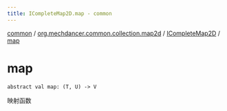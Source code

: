 ```yaml
---
title: ICompleteMap2D.map - common
---
```


[common](../../index.html) / [org.mechdancer.common.collection.map2d](../index.html) / [ICompleteMap2D](index.html) / [map](./map.html)

# map

`abstract val map: (T, U) -> V`

映射函数

